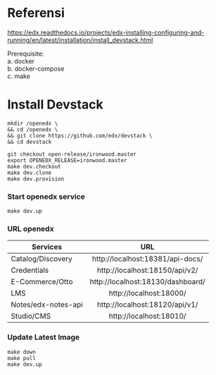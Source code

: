 # Referensi   
https://edx.readthedocs.io/projects/edx-installing-configuring-and-running/en/latest/installation/install_devstack.html

Prerequisite:  
a. docker    
b. docker-compose  
c. make  

# Install Devstack
```
mkdir /openedx \
&& cd /openedx \
&& git clone https://github.com/edx/devstack \
&& cd devstack
```
```
git checkout open-release/ironwood.master
export OPENEDX_RELEASE=ironwood.master
make dev.checkout
make dev.clone
make dev.provision
```
### Start openedx service
`
make dev.up
`
### URL openedx
| Services            |                URL                |
|---------------------|:---------------------------------:|
| Catalog/Discovery   |  http://localhost:18381/api-docs/ |
| Credentials         |   http://localhost:18150/api/v2/  |
| E-Commerce/Otto     | http://localhost:18130/dashboard/ |
| LMS                 | http://localhost:18000/           |
| Notes/edx-notes-api | http://localhost:18120/api/v1/    |
| Studio/CMS          | http://localhost:18010/           |

### Update Latest Image 
```
make down     
make pull     
make dev.up    
```
